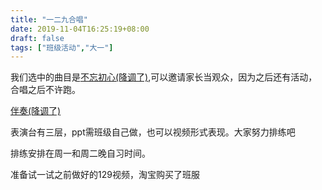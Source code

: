 ```yaml
---
title: "一二九合唱"
date: 2019-11-04T16:25:19+08:00
draft: false
tags: ["班级活动","大一"]
---
```

我们选中的曲目是[不忘初心(降调了)](../../韩磊-不忘初心(伴奏)（3）.mp3),可以邀请家长当观众，因为之后还有活动，合唱之后不许跑。

[伴奏(降调了)](../../韩磊-不忘初心(伴奏)（3）.mp3)

表演台有三层，ppt需班级自己做，也可以视频形式表现。大家努力排练吧

排练安排在周一和周二晚自习时间。

准备试一试之前做好的129视频，淘宝购买了班服